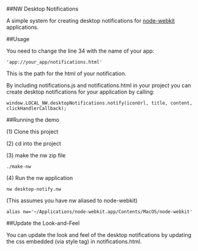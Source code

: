 ##NW Desktop Notifications

A simple system for creating desktop notifications for [node-webkit](https://github.com/rogerwang/node-webkit) applications.


##Usage

You need to change the line 34 with the name of your app:

    'app://your_app/notifications.html'

This is the path for the html of your notification.

By including notifications.js and notifications.html in your project you can create desktop notifications for your application by calling:

	window.LOCAL_NW.desktopNotifications.notify(iconUrl, title, content, clickHandlerCallback);


##Running the demo

(1) Clone this project

(2) cd into the project

(3) make the nw zip file

	./make-nw

(4) Run the nw application

	nw desktop-notify.nw

(This assumes you have nw aliased to node-webkit)

	alias nw='~/Applications/node-webkit.app/Contents/MacOS/node-webkit'


##Update the Look-and-Feel

You can update the look and feel of the desktop notifications by updating the css embedded (via style tag) in notifications.html.